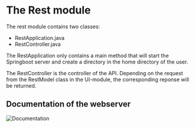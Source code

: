 # The Rest module

The rest module contains two classes:

- RestApplication.java
- RestController.java

The RestApplication only contains a main method that will start the Springboot server and create a directory in the home directory of the user.

The RestController is the controller of the API. Depending on the request from the RestModel class in the UI-module, the corresponding reponse will be returned.

## Documentation of the webserver

![Documentation]()
